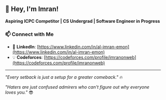 ## 👋 Hey, I'm Imran!

**Aspiring ICPC Competitor | CS Undergrad | Software Engineer in Progress**

### 📫 Connect with Me

- 💼 **LinkedIn**: [https://www.linkedin.com/in/al-imran-emon](https://www.linkedin.com/in/al-imran-emon)
- 💡 **Codeforces**: [https://codeforces.com/profile/imranonweb](https://codeforces.com/profile/imranonweb)

---

*"Every setback is just a setup for a greater comeback."* 🔥

*"Haters are just confused admirers who can't figure out why everyone loves you."* 😎


